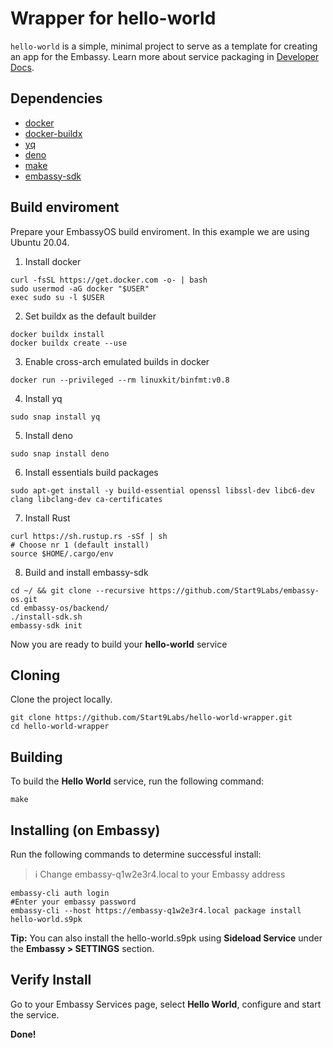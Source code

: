 # Wrapper for hello-world

`hello-world` is a simple, minimal project to serve as a template for creating an app for the Embassy. Learn more about service packaging in [Developer Docs](https://start9.com/latest/developer-docs/).

## Dependencies

- [docker](https://docs.docker.com/get-docker)
- [docker-buildx](https://docs.docker.com/buildx/working-with-buildx/)
- [yq](https://mikefarah.gitbook.io/yq)
- [deno](https://deno.land/)
- [make](https://www.gnu.org/software/make/)
- [embassy-sdk](https://github.com/Start9Labs/embassy-os/tree/master/backend)

## Build enviroment
Prepare your EmbassyOS build enviroment. In this example we are using Ubuntu 20.04.

1. Install docker
```
curl -fsSL https://get.docker.com -o- | bash
sudo usermod -aG docker "$USER"
exec sudo su -l $USER
```
2. Set buildx as the default builder
```
docker buildx install
docker buildx create --use
```
3. Enable cross-arch emulated builds in docker
```
docker run --privileged --rm linuxkit/binfmt:v0.8
```
4. Install yq
```
sudo snap install yq
```
5. Install deno
```
sudo snap install deno
```
6. Install essentials build packages
```
sudo apt-get install -y build-essential openssl libssl-dev libc6-dev clang libclang-dev ca-certificates
```
7. Install Rust
```
curl https://sh.rustup.rs -sSf | sh
# Choose nr 1 (default install)
source $HOME/.cargo/env
```
8. Build and install embassy-sdk
```
cd ~/ && git clone --recursive https://github.com/Start9Labs/embassy-os.git
cd embassy-os/backend/
./install-sdk.sh
embassy-sdk init
```
Now you are ready to build your **hello-world** service

## Cloning

Clone the project locally. 

```
git clone https://github.com/Start9Labs/hello-world-wrapper.git
cd hello-world-wrapper
```

## Building

To build the **Hello World** service, run the following command:

```
make
```

## Installing (on Embassy)

Run the following commands to determine successful install:
> :information_source: Change embassy-q1w2e3r4.local to your Embassy address

```
embassy-cli auth login
#Enter your embassy password
embassy-cli --host https://embassy-q1w2e3r4.local package install hello-world.s9pk
```
**Tip:** You can also install the hello-world.s9pk using **Sideload Service** under the **Embassy > SETTINGS** section.
## Verify Install

Go to your Embassy Services page, select **Hello World**, configure and start the service.

**Done!** 
